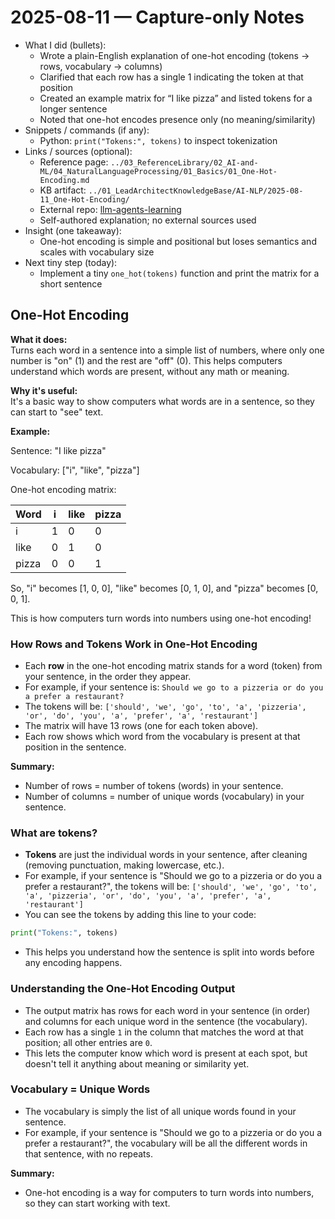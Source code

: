 # 2025-08-11 — Capture-only Notes

- What I did (bullets):
  - Wrote a plain-English explanation of one-hot encoding (tokens → rows, vocabulary → columns)
  - Clarified that each row has a single 1 indicating the token at that position
  - Created an example matrix for “I like pizza” and listed tokens for a longer sentence
  - Noted that one-hot encodes presence only (no meaning/similarity)
- Snippets / commands (if any):
  - Python: `print("Tokens:", tokens)` to inspect tokenization
- Links / sources (optional):
  - Reference page: `../03_ReferenceLibrary/02_AI-and-ML/04_NaturalLanguageProcessing/01_Basics/01_One-Hot-Encoding.md`
  - KB artifact: `../01_LeadArchitectKnowledgeBase/AI-NLP/2025-08-11_One-Hot-Encoding/`
  - External repo: [llm-agents-learning](https://github.com/Swamy-s-Tech-Skills-Academy-AI-ML-Data/llm-agents-learning)
  - Self-authored explanation; no external sources used
- Insight (one takeaway):
  - One-hot encoding is simple and positional but loses semantics and scales with vocabulary size
- Next tiny step (today):
  - Implement a tiny `one_hot(tokens)` function and print the matrix for a short sentence

## One-Hot Encoding

**What it does:**  
Turns each word in a sentence into a simple list of numbers, where only one number is "on" (1) and the rest are "off" (0). This helps computers understand which words are present, without any math or meaning.

**Why it's useful:**  
It's a basic way to show computers what words are in a sentence, so they can start to "see" text.

**Example:**

Sentence: "I like pizza"

Vocabulary: ["i", "like", "pizza"]

One-hot encoding matrix:

| Word   | i | like | pizza |
|--------|---|------|-------|
| i      | 1 | 0    | 0     |
| like   | 0 | 1    | 0     |
| pizza  | 0 | 0    | 1     |

So, "i" becomes [1, 0, 0], "like" becomes [0, 1, 0], and "pizza" becomes [0, 0, 1].

This is how computers turn words into numbers using one-hot encoding!

### How Rows and Tokens Work in One-Hot Encoding

- Each **row** in the one-hot encoding matrix stands for a word (token) from your sentence, in the order they appear.
- For example, if your sentence is:
  `Should we go to a pizzeria or do you a prefer a restaurant?`
- The tokens will be:
  `['should', 'we', 'go', 'to', 'a', 'pizzeria', 'or', 'do', 'you', 'a', 'prefer', 'a', 'restaurant']`
- The matrix will have 13 rows (one for each token above).
- Each row shows which word from the vocabulary is present at that position in the sentence.

**Summary:**

- Number of rows = number of tokens (words) in your sentence.
- Number of columns = number of unique words (vocabulary) in your sentence.

### What are tokens?

- **Tokens** are just the individual words in your sentence, after cleaning (removing punctuation, making lowercase, etc.).
- For example, if your sentence is "Should we go to a pizzeria or do you a prefer a restaurant?", the tokens will be:
  `['should', 'we', 'go', 'to', 'a', 'pizzeria', 'or', 'do', 'you', 'a', 'prefer', 'a', 'restaurant']`
- You can see the tokens by adding this line to your code:

```python
print("Tokens:", tokens)
```

- This helps you understand how the sentence is split into words before any encoding happens.

### Understanding the One-Hot Encoding Output

- The output matrix has rows for each word in your sentence (in order) and columns for each unique word in the sentence (the vocabulary).
- Each row has a single `1` in the column that matches the word at that position; all other entries are `0`.
- This lets the computer know which word is present at each spot, but doesn't tell it anything about meaning or similarity yet.

### Vocabulary = Unique Words

- The vocabulary is simply the list of all unique words found in your sentence.
- For example, if your sentence is "Should we go to a pizzeria or do you a prefer a restaurant?", the vocabulary will be all the different words in that sentence, with no repeats.

**Summary:**

- One-hot encoding is a way for computers to turn words into numbers, so they can start working with text.
